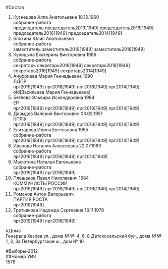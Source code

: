 #Состав  
1. Кузнецова Алла Анатольевна 18.12.1960  
    собрание-работа  
    председатель председатель2019[1949] председатель2018[1949] председатель2016[1949] председатель2014[1949]  
2. Блохина Юлия Анатольевна  
    собрание-работа  
    заместитель заместитель2019[1949] заместитель2018[1949]  
3. Куницына Екатерина Викторовна 1986  
    собрание-работа  
    секретарь секретарь2019[1949] секретарь2018[1949] секретарь2016[1949] секретарь2014[1949]  
4. Ануфриева Мария Геннадьевна 1990  
    ЛДПР  
    прг2019[1949] прг2018[1949] прг2016[1949] прг2014[1949] old[Васильева Мария Геннадьевна]  
5. Беглова Эльвира Искяндяровна 1984  
    ЕР  
    прг2019[1949] прг2018[1949] прг2016[1949] прг2014[1949]  
6. Давыдов Валерий Викторович 03.02.1951  
    КПРФ  
    прг2019[1949] прг2018[1949] прг2016[1949] прг2014[1949]  
7. Елизарова Ирина Евгеньевна 1955  
    собрание-работа  
    прг2019[1949] прг2018[1949] прг2016[1949] прг2014[1949]  
8. Иванова Наталия Алексеевна 22.07.1980  
    собрание-работа  
    прг2019[1949] прг2016[1949] прг2014[1949]  
9. Масютина Наталья Евгеньевна  
    собрание-работа  
    прг2019[1949] прг2018[1949]  
10. Плешанов Павел Николаевич 1984  
    КОММУНИСТЫ РОССИИ  
    прг2019[1949] прг2018[1949] прг2016[1949] прг2014[1949]  
11. Романов Антон Валерьевич  
    ПАРТИЯ РОСТА  
    прг2019[1949]  
12. Третьякова Надежда Сергеевна 18.11.1978  
    собрание-работа  
    прг2019[1949] прг2018[1949]  
  
#Дома  
Генерала Хазова ул., дома №№: 4, 6, 8 Детскосельский бул., дома №№: 1, 3, 3а Петербургское ш., дом № 10  
  
#Выборы-2012  
##Номер УИК  
1578  
